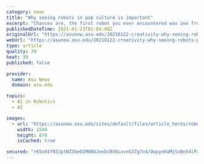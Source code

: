 ```yaml
---
category: news
title: "Why seeing robots in pop culture is important"
excerpt: "Chances are, the first robot you ever encountered was one from popular culture. Ever since the Czech writer Karel Čapek coined the term “robot” in his 1920 science fiction play “Rossum's Universal Robots,"
publishedDateTime: 2021-01-23T02:04:00Z
originalUrl: "https://asunow.asu.edu/20210122-creativity-why-seeing-robots-pop-culture-important"
webUrl: "https://asunow.asu.edu/20210122-creativity-why-seeing-robots-pop-culture-important"
type: article
quality: 39
heat: 39
published: false

provider:
  name: Asu News
  domain: asu.edu

topics:
  - AI in Robotics
  - AI

images:
  - url: "https://asunow.asu.edu/sites/default/files/article_heros/robots.jpg"
    width: 1540
    height: 870
    isCached: true

secured: "rK5s01YN3JptWZ3GeO1M08OJeobcBV6LxvnG37g7n4/OwpynHaMjSzBn54lPasTm+dN9YyZ6O8Hq29evSKmVwXQSw2nTESEcF4AbiZjgY0svkMphxzsuU5helLMLpe6o9cUangGqz40pr7tf11jUUsEMLjWSIwvcuHWtvilA3aTM1ouHTbapclaUEB5ZuiD1uQ9ilRnAy2gW1KitsNrZV1JlH47RyUIKKzstHyPKLSrlqp7haclUAXPIUXXWjmRkJ+qLYCZY/LwWUS7HOuQ7poidBTpRgecedCqhViq8i+S1FSmRLJPj6kBviQW4w0wHgGJX0fvPvCD9iz6JR+qEVh93+65wMsLkY6TwnLg84c4=;r6F5KVfVPQX+uQQY9hgGuw=="
---
```


